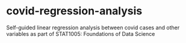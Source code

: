 # covid-regression-analysis
Self-guided linear regression analysis between covid cases and other variables as part of STAT1005: Foundations of Data Science
